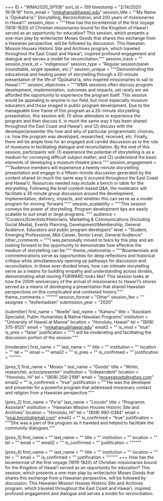 +++
ID = "WMA2020_SP108"
sort_id = 159
timestamp = "2/14/2020 19:19:16"
form_email = "nmkahanu@hawaii.edu"
session_title = "“My Name is ʻŌpūkahaʻia:” Storytelling, Reconciliation, and 200 years of missionaries in Hawai‘i"
session_desc = """How has the bicentennial of the first voyage (1819-1820) of Christian missionaries bound for the Kingdom of Hawai’i served as an opportunity for education? This session, which presents a one-man play by writer/actor Moses Goods that shares this exchange from a Hawaiian perspective, will be followed by discussion. This Hawaiian Mission Houses Historic Site and Archives program, which traveled throughout the East Coast and Hawai’i, inspired profound engagement and dialogue and serves a model for reconciliation."""
session_track = ""
session_track_id = "indigenous"
session_type = "Regular session/panel (roundtable, single speaker, etc.)"
session_unique = """Demonstrating the educational and healing power of storytelling through a 20-minute presentation of the life of ʻŌpūkahaʻia, who inspired missionaries to sail to Hawai’i."""
session_objectives = """WMA sessions often discuss program development, implementation, outcomes and impacts, yet rarely are we afforded the opportunity to experience the program itself. This session would be appealing to anyone in our field, but most especially museum educators and those enaged in public program development. Due to the manageable time frame of this program as a 20-minute storytelling presentation, this session will: (1) allow attendees to experience the program and then discuss it, in much the same way it has been shared throughout the East Coast and Hawai’i; and (2) discuss with the developer/presenter the how and why of particular programmatic choices, i.e. how the program was developed, researched, received, etc. Finally, there will be ample time for an engaged and candid discussion as to the role of museums in facilitating dialogue and reconciliation. By the end of this session, participants will: (1) experience the potential of storytelling is as a medium for conveying difficult subject matter; and (2) understand the basic elements of developing a museum theatre piece."""
session_engagement = """Audience members will experience a twenty-minute storytelling presentation and engage in a fifteen-minute discussion generated by the content shared (in much the same way it occured throughout the East Coast and Hawaiʻi). Resources needed may include a bench or table for the storytelling. Following the brief content-based Q&A, the moderator will facilitate a 30 minute group discussion around the development, implementation, delivery, impacts, and whether this can serve as a model program for moving 'forward.'"""
session_scalability = """This session conveys the power of storytelling. Program development tips are easily scalable to suit small or large programs. """
audience = "Curators/Scientists/Historians, Marketing & Communications (Including Social Media), Events Planning, Development/Membership, General Audience, Educators and public program developers"
level = "Student, Emerging Professional, Mid-Career, Senior Level, General Audience"
other_comments = """I was personally moved to tears by this play and am looking forward to the opportunity to demonstrate how effective the medium of storytelling can be."""
theme_relationship = """Bicentennials and commemorations serve as opportunities for deep reflections and historical critique while simultaneously opening up pathways for discussion and reconciliation. In these ever-divided times, how can intimate storytelling serve as a means for building empathy and understanding across divides, demonstrating what moving FORWARD looks like? This session looks at how the 200th anniversary of the arrival of missionaries to Hawai’i’s shores served as a means of developing a presentation that shared Hawaiian perspectives on this complicated and contested history."""
theme_comments = """"""
session_format = "Other"
session_fee = ""
assignee = "lesliemadsen"
submission_year = "2020"

[submitter]
first_name = "Noelle"
last_name = "Kahanu"
title = "Assistant Specialist, Public Humanities & Native Hawaiian Programs"
institution = "University of Hawaii at Manoa"
location = "Honolulu, Hawaii"
tel = "(808) 375-9125"
email = "nmkahanu@hawaii.edu"
email2 = ""
is_mod = "true"
is_pres = "false"
justification = """I will be moderating and facilitating the discussion portion of the session."""

[moderator]
first_name = ""
last_name = ""
title = ""
institution = ""
location = ""
tel = ""
email = ""
email2 = ""
is_pres = ""
is_confirmed = ""
justification = """"""

[pres_1]
first_name = "Moses "
last_name = "Goods"
title = "Writer, researcher, actor/presenter"
institution = "Independent"
location = "Honolulu, HI"
tel = "(808) 258-2199"
email = "mosesgoods@yahoo.com"
email2 = ""
is_confirmed = "true"
justification = """He was the developer and presenter for a powerful program that addressed missionary contact and religion from a Hawaiian perspective."""

[pres_2]
first_name = "Poʻai"
last_name = "Lincoln"
title = "Programm Assistant"
institution = "Hawaiian Mission Houses Historic Site and Archives"
location = "Honolulu, HI"
tel = "(808) 990-0384"
email = "poai.lincoln@gmail.com"
email2 = ""
is_confirmed = "true"
justification = """She was a part of the program as it traveled and helped to facilitate the community dialogues."""

[pres_3]
first_name = ""
last_name = ""
title = ""
institution = ""
location = ""
tel = ""
email = ""
email2 = ""
is_confirmed = ""
justification = """"""

[pres_4]
first_name = ""
last_name = ""
title = ""
institution = ""
location = ""
tel = ""
email = ""
is_confirmed = ""
justification = """"""
+++
How has the bicentennial of the first voyage (1819-1820) of Christian missionaries bound for the Kingdom of Hawai’i served as an opportunity for education? This session, which presents a one-man play by writer/actor Moses Goods that shares this exchange from a Hawaiian perspective, will be followed by discussion. This Hawaiian Mission Houses Historic Site and Archives program, which traveled throughout the East Coast and Hawai’i, inspired profound engagement and dialogue and serves a model for reconciliation.
